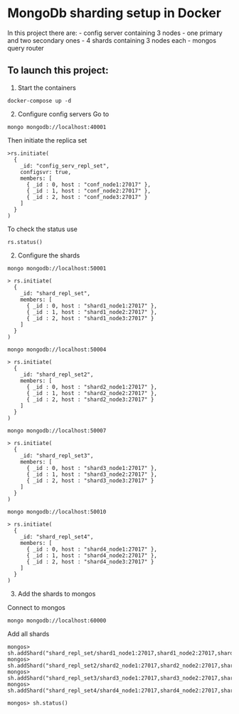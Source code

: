 # MongoDb sharding setup in Docker

In this project there are:
    - config server containing 3 nodes - one primary and two secondary ones 
    - 4 shards containing 3 nodes each
    - mongos query router

## To launch this project:
1) Start the containers
```
docker-compose up -d
```

2) Configure config servers
Go to
```
mongo mongodb://localhost:40001
```
Then initiate the replica set
```
>rs.initiate(
  {
    _id: "config_serv_repl_set",
    configsvr: true,
    members: [
      { _id : 0, host : "conf_node1:27017" },
      { _id : 1, host : "conf_node2:27017" },
      { _id : 2, host : "conf_node3:27017" }
    ]
  }
)
```
To check the status use
```
rs.status()
```

2) Configure the shards
```
mongo mongodb://localhost:50001

> rs.initiate(
  {
    _id: "shard_repl_set",
    members: [
      { _id : 0, host : "shard1_node1:27017" },
      { _id : 1, host : "shard1_node2:27017" },
      { _id : 2, host : "shard1_node3:27017" }
    ]
  }
)
```
```
mongo mongodb://localhost:50004

> rs.initiate(
  {
    _id: "shard_repl_set2",
    members: [
      { _id : 0, host : "shard2_node1:27017" },
      { _id : 1, host : "shard2_node2:27017" },
      { _id : 2, host : "shard2_node3:27017" }
    ]
  }
)
```
```
mongo mongodb://localhost:50007

> rs.initiate(
  {
    _id: "shard_repl_set3",
    members: [
      { _id : 0, host : "shard3_node1:27017" },
      { _id : 1, host : "shard3_node2:27017" },
      { _id : 2, host : "shard3_node3:27017" }
    ]
  }
)
```
```
mongo mongodb://localhost:50010

> rs.initiate(
  {
    _id: "shard_repl_set4",
    members: [
      { _id : 0, host : "shard4_node1:27017" },
      { _id : 1, host : "shard4_node2:27017" },
      { _id : 2, host : "shard4_node3:27017" }
    ]
  }
)
```

3) Add the shards to mongos

Connect to mongos
```
mongo mongodb://localhost:60000
```
Add all shards
```
mongos> sh.addShard("shard_repl_set/shard1_node1:27017,shard1_node2:27017,shard1_node3:27017")
mongos> sh.addShard("shard_repl_set2/shard2_node1:27017,shard2_node2:27017,shard2_node3:27017")
mongos> sh.addShard("shard_repl_set3/shard3_node1:27017,shard3_node2:27017,shard3_node3:27017")
mongos> sh.addShard("shard_repl_set4/shard4_node1:27017,shard4_node2:27017,shard4_node3:27017")
```
```
mongos> sh.status()
```